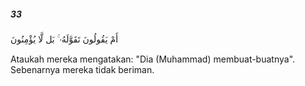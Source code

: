 ##### 33

<span class="ayah">أَمْ يَقُولُونَ تَقَوَّلَهُۥ ۚ بَل لَّا يُؤْمِنُونَ</span>

<span class="ayah_translation">Ataukah mereka mengatakan: "Dia (Muhammad) membuat-buatnya". Sebenarnya mereka tidak beriman.</span>

